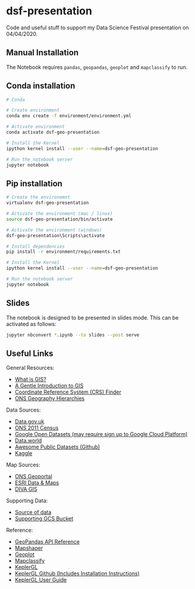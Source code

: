 # dsf-presentation
Code and useful stuff to support my Data Science Festival presentation on 04/04/2020.

## Manual Installation

The Notebook requires `pandas`, `geopandas`, `geoplot` and `mapclassify` to run.

## Conda installation
```bash
# Conda

# Create environment
conda env create -f environment/environment.yml

# Activate environment
conda activate dsf-geo-presentation

# Install the Kernel
ipython kernel install --user --name=dsf-geo-presentation

# Run the notebook server
jupyter notebook
```

## Pip installation
```bash
# Create the environemnt
virtualenv dsf-geo-presentation

# Activate the environment (mac / linux)
source dsf-geo-presentation/bin/activate

# Activate the environment (windows)
dsf-geo-presentation\Scripts\activate

# Install dependencies
pip install -r environment/requirements.txt

# Install the Kernel
ipython kernel install --user --name=dsf-geo-presentation

# Run the notebook server
jupyter notebook
```

## Slides
The notebook is designed to be presented in slides mode. This can be activated as follows:
```bash
jupyter nbconvert *.ipynb --to slides --post serve
```


## Useful Links

General Resources:
* [What is GIS?](https://www.esri.com/en-us/what-is-gis/overview)
* [A Gentle Introduction to GIS](https://docs.qgis.org/3.4/en/docs/gentle_gis_introduction/index.html)
* [Coordinate Reference System (CRS) Finder](https://epsg.io/)
* [ONS Geography Hierarchies](https://www.ons.gov.uk/methodology/geography/ukgeographies/censusgeography)

Data Sources:
* [Data.gov.uk](https://data.gov.uk/)
* [ONS 2011 Census](https://www.ons.gov.uk/census/2011census)
* [Google Open Datasets (may require sign up to Google Cloud Platform)](https://console.cloud.google.com/marketplace/browse)
* [Data.world](https://data.world/)
* [Awesome Public Datasets (Github)](https://github.com/awesomedata/awesome-public-datasets)
* [Kaggle](https://www.kaggle.com/datasets)

Map Sources:
* [ONS Geoportal](http://geoportal.statistics.gov.uk/)
* [ESRI Data & Maps](https://www.arcgis.com/home/group.html?content=all&id=24838c2d95e14dd18c25e9bad55a7f82#overview)
* [DIVA GIS](http://www.diva-gis.org/gdata)

Supporting Data:
* [Source of data](https://data.gov.uk/dataset/cb7ae6f0-4be6-4935-9277-47e5ce24a11f/road-safety-data)
* [Supporting GCS Bucket](https://console.cloud.google.com/storage/browser/dsf-geo-presentation/)

Reference:
* [GeoPandas API Reference](https://geopandas.org/)
* [Mapshaper](https://mapshaper.org/)
* [Geoplot](https://residentmario.github.io/geoplot/index.html)
* [Mapclassify](https://github.com/pysal/mapclassify)
* [KeplerGL](https://kepler.gl/)
* [KeplerGL Github (Includes Installation Instructions)](https://github.com/keplergl/kepler.gl/tree/master/bindings/kepler.gl-jupyter)
* [KeplerGL User Guide](https://docs.kepler.gl/docs/keplergl-jupyter)